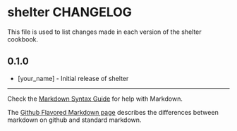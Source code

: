 shelter CHANGELOG
=================

This file is used to list changes made in each version of the shelter cookbook.

0.1.0
-----
- [your_name] - Initial release of shelter

- - -
Check the [Markdown Syntax Guide](http://daringfireball.net/projects/markdown/syntax) for help with Markdown.

The [Github Flavored Markdown page](http://github.github.com/github-flavored-markdown/) describes the differences between markdown on github and standard markdown.
